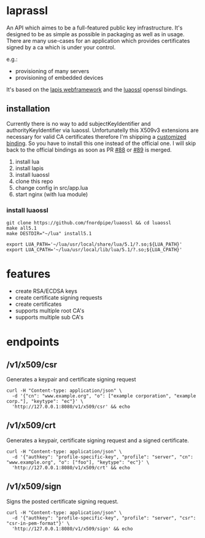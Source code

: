 # laprassl

An API which aimes to be a full-featured public key infrastructure.
It's designed to be as simple as possible in packaging as well as in usage.
There are many use-cases for an application which provides certificates signed by a
ca which is under your control.

e.g.:
  - provisioning of many servers
  - provisioning of embedded devices

It's based on the [lapis webframework](http://leafo.net/lapis/) and the [luaossl](https://github.com/wahern/luaossl) openssl bindings.

## installation

Currently there is no way to add subjectKeyIdentifier and authorityKeyIdentifier via luaossl.
Unfortunatelly this X509v3 extensions are necessary for valid CA certificates therefore I'm shipping
a [customized binding](https://github.com/fnordpipe/luaossl). So you have to install this one instead of the official one.
I will skip back to the official bindings as soon as PR [#88](https://github.com/wahern/luaossl/pull/88) or [#89](https://github.com/wahern/luaossl/pull/89) is merged.

1. install lua
2. install lapis
3. install luaossl
4. clone this repo
5. change config in src/app.lua
6. start nginx (with lua module)

### install luaossl

    git clone https://github.com/fnordpipe/luaossl && cd luaossl
    make all5.1
    make DESTDIR="~/lua" install5.1

    export LUA_PATH='~/lua/usr/local/share/lua/5.1/?.so;${LUA_PATH}'
    export LUA_CPATH='~/lua/usr/local/lib/lua/5.1/?.so;${LUA_CPATH}'

# features

* create RSA/ECDSA keys
* create certificate signing requests
* create certificates
* supports multiple root CA's
* supports multiple sub CA's

# endpoints

## /v1/x509/csr

Generates a keypair and certificate signing request

    curl -H "Content-type: application/json" \
      -d '{"cn": "www.example.org", "o": ["example corporation", "example corp."], "keytype": "ec"}' \
      'http://127.0.0.1:8080/v1/x509/csr' && echo

## /v1/x509/crt

Generates a keypair, certificate signing request and a signed certificate.

    curl -H "Content-type: application/json" \
      -d '{"authkey": "profile-specific-key", "profile": "server", "cn": "www.example.org", "o": ["foo"], "keytype": "ec"}' \
      'http://127.0.0.1:8080/v1/x509/crt' && echo

## /v1/x509/sign

Signs the posted certificate signing request.

    curl -H "Content-type: application/json" \
      -d '{"authkey": "profile-specific-key", "profile": "server", "csr": "csr-in-pem-format"}' \
      'http://127.0.0.1:8080/v1/x509/sign' && echo
